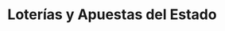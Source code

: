 ---
title: "Loterías y Apuestas del Estado"
url: /mojacar/loterias-y-apuestas-del-estado/
shop: lotería
---
